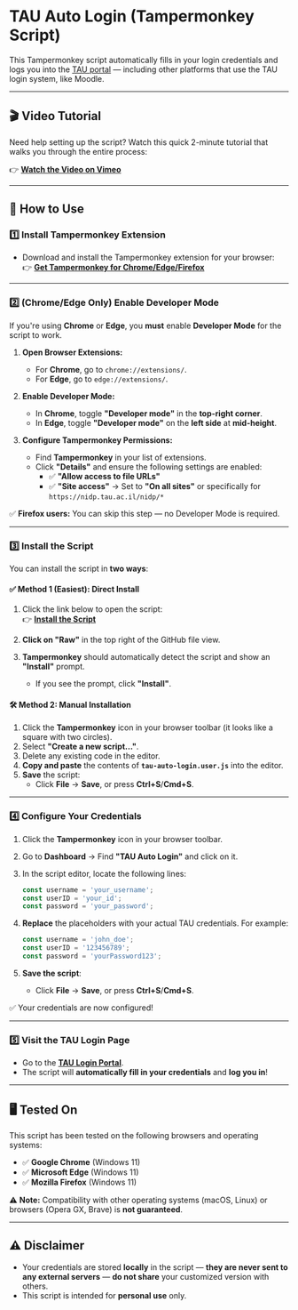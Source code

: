 # TAU Auto Login (Tampermonkey Script)

This Tampermonkey script automatically fills in your login credentials and logs you into the [TAU portal](https://nidp.tau.ac.il/nidp/) — including other platforms that use the TAU login system, like Moodle.

---

## 🎬 Video Tutorial

Need help setting up the script? Watch this quick 2-minute tutorial that walks you through the entire process:

👉 [**Watch the Video on Vimeo**](https://vimeo.com/1059302268)

---

## 🚀 How to Use

### 1️⃣ Install Tampermonkey Extension  
- Download and install the Tampermonkey extension for your browser:  
  👉 [**Get Tampermonkey for Chrome/Edge/Firefox**](https://tampermonkey.net/)

---

### 2️⃣ (Chrome/Edge Only) Enable Developer Mode  
If you're using **Chrome** or **Edge**, you **must** enable **Developer Mode** for the script to work.

1. **Open Browser Extensions:**  
   - For **Chrome**, go to `chrome://extensions/`.  
   - For **Edge**, go to `edge://extensions/`.

2. **Enable Developer Mode:**  
   - In **Chrome**, toggle **"Developer mode"** in the **top-right corner**.  
   - In **Edge**, toggle **"Developer mode"** on the **left side** at **mid-height**.

3. **Configure Tampermonkey Permissions:**  
   - Find **Tampermonkey** in your list of extensions.  
   - Click **"Details"** and ensure the following settings are enabled:
     - ✅ **"Allow access to file URLs"**  
     - ✅ **"Site access"** → Set to **"On all sites"** or specifically for `https://nidp.tau.ac.il/nidp/*`

✅ **Firefox users:** You can skip this step — no Developer Mode is required.

---

### 3️⃣ Install the Script  

You can install the script in **two ways**:

#### ✅ **Method 1 (Easiest): Direct Install**  
1. Click the link below to open the script:  
   👉 [**Install the Script**](./tau-auto-login.user.js)

2. **Click on "Raw"** in the top right of the GitHub file view.

3. **Tampermonkey** should automatically detect the script and show an **"Install"** prompt.  
   - If you see the prompt, click **"Install"**.

#### 🛠️ **Method 2: Manual Installation**  
1. Click the **Tampermonkey** icon in your browser toolbar (it looks like a square with two circles).  
2. Select **"Create a new script..."**.  
3. Delete any existing code in the editor.  
4. **Copy and paste** the contents of **`tau-auto-login.user.js`** into the editor.  
5. **Save** the script:  
   - Click **File** → **Save**, or press **Ctrl+S**/**Cmd+S**.

---

### 4️⃣ Configure Your Credentials  

1. Click the **Tampermonkey** icon in your browser toolbar.  
2. Go to **Dashboard** → Find **"TAU Auto Login"** and click on it.  
3. In the script editor, locate the following lines:

    ```javascript
    const username = 'your_username';
    const userID = 'your_id';
    const password = 'your_password';
    ```

4. **Replace** the placeholders with your actual TAU credentials. For example:

    ```javascript
    const username = 'john_doe';
    const userID = '123456789';
    const password = 'yourPassword123';
    ```

5. **Save the script**:  
   - Click **File** → **Save**, or press **Ctrl+S**/**Cmd+S**.

✅ Your credentials are now configured!

---

### 5️⃣ Visit the TAU Login Page  
- Go to the [**TAU Login Portal**](https://nidp.tau.ac.il/nidp/).  
- The script will **automatically fill in your credentials** and **log you in**!

---

## 🖥️ Tested On

This script has been tested on the following browsers and operating systems:

- ✅ **Google Chrome** (Windows 11)  
- ✅ **Microsoft Edge** (Windows 11)  
- ✅ **Mozilla Firefox** (Windows 11)  

⚠️ **Note:** Compatibility with other operating systems (macOS, Linux) or browsers (Opera GX, Brave) is **not guaranteed**.

---

## ⚠️ Disclaimer
- Your credentials are stored **locally** in the script — **they are never sent to any external servers** — **do not share** your customized version with others.  
- This script is intended for **personal use** only.
